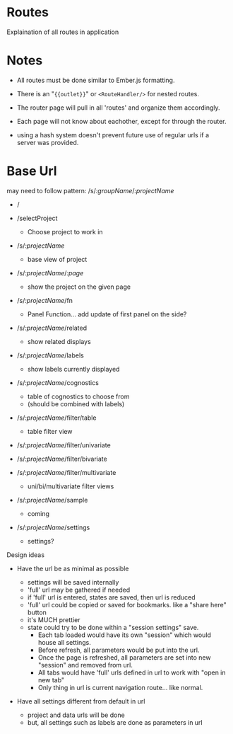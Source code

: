 # Routes

Explaination of all routes in application

# Notes

* All routes must be done similar to Ember.js formatting.
* There is an "```{{outlet}}```" or ```<RouteHandler/>``` for nested routes.
* The router page will pull in all 'routes' and organize them accordingly.
* Each page will not know about eachother, except for through the router.

* using a hash system doesn't prevent future use of regular urls if a server was provided.

# Base Url

may need to follow pattern: /s/*:groupName*/*:projectName*

* /
* /selectProject
  * Choose project to work in

* /s/*:projectName*
  * base view of project

* /s/*:projectName*/*:page*
  * show the project on the given page

* /s/*:projectName*/fn
  * Panel Function... add update of first panel on the side?

* /s/*:projectName*/related
  * show related displays

* /s/*:projectName*/labels
  * show labels currently displayed

* /s/*:projectName*/cognostics
  * table of cognostics to choose from
  * (should be combined with labels)

* /s/*:projectName*/filter/table
  * table filter view

* /s/*:projectName*/filter/univariate
* /s/*:projectName*/filter/bivariate
* /s/*:projectName*/filter/multivariate
  * uni/bi/multivariate filter views

* /s/*:projectName*/sample
  * coming

* /s/*:projectName*/settings
  * settings?





Design ideas
* Have the url be as minimal as possible
  * settings will be saved internally
  * 'full' url may be gathered if needed
  * if 'full' url is entered, states are saved, then url is reduced
  * 'full' url could be copied or saved for bookmarks.  like a "share here" button
  * it's MUCH prettier
  * state could try to be done within a "session settings" save.
    * Each tab loaded would have its own "session" which would house all settings.
    * Before refresh, all parameters would be put into the url.
    * Once the page is refreshed, all parameters are set into new "session" and removed from url.
    * All tabs would have 'full' urls defined in url to work with "open in new tab"
    * Only thing in url is current navigation route... like normal.

* Have all settings different from default in url
  * project and data urls will be done
  * but, all settings such as labels are done as parameters in url

